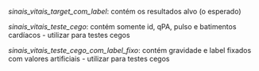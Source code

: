 *sinais_vitais_target_com_label*: contém os resultados alvo (o esperado)

*sinais_vitais_teste_cego*: contém somente id, qPA, pulso e batimentos cardíacos - utilizar para testes cegos

*sinais_vitais_teste_cego_com_label_fixo*: contém gravidade e label fixados com valores artificiais - utilizar para testes cegos
